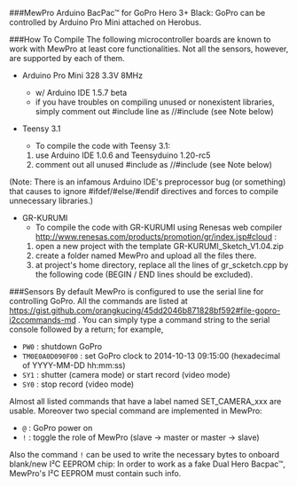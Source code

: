 ###MewPro
Arduino BacPac™ for GoPro Hero 3+ Black: GoPro can be controlled by Arduino Pro Mini attached on Herobus.


###How To Compile
The following microcontroller boards are known to work with MewPro at least core functionalities. Not all the sensors, however, are supported by each of them.

* Arduino Pro Mini 328 3.3V 8MHz
  - w/ Arduino IDE 1.5.7 beta
  - if you have troubles on compiling unused or nonexistent libraries, simply comment out #include line as //#include (see Note below)

* Teensy 3.1
  - To compile the code with Teensy 3.1:
  1. use Arduino IDE 1.0.6 and Teensyduino 1.20-rc5
  2. comment out all unused #include as //#include (see Note below)

(Note: There is an infamous Arduino IDE's preprocessor bug (or something) that causes to ignore #ifdef/#else/#endif directives and forces to compile unnecessary libraries.)

* GR-KURUMI
  - To compile the code with GR-KURUMI using Renesas web compiler     http://www.renesas.com/products/promotion/gr/index.jsp#cloud :
  1. open a new project with the template GR-KURUMI_Sketch_V1.04.zip
  2. create a folder named MewPro and upload all the files there.
  3. at project's home directory, replace all the lines of gr_scketch.cpp by the following code (BEGIN / END lines should be excluded).

###Sensors
By default MewPro is configured to use the serial line for controlling GoPro. All the commands are listed at https://gist.github.com/orangkucing/45dd2046b871828bf592#file-gopro-i2ccommands-md . You can simply type a command string to the serial console followed by a return; for example,

+ `PW0` : shutdown GoPro
+ `TM0E0A0D090F00` : set GoPro clock to 2014-10-13 09:15:00 (hexadecimal of YYYY-MM-DD hh:mm:ss)
+ `SY1` : shutter (camera mode) or start record (video mode)
+ `SY0` : stop record (video mode)

Almost all listed commands that have a label named SET_CAMERA_xxx are usable. Moreover two special command are implemented in MewPro:

+ `@` : GoPro power on
+ `!` : toggle the role of MewPro (slave -> master or master -> slave)

Also the command `!` can be used to write the necessary bytes to onboard blank/new I²C EEPROM chip: In order to work as a fake Dual Hero Bacpac™, MewPro's I²C EEPROM must contain such info.
